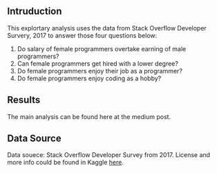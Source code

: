 ## Intruduction

This explortary analysis uses the data from Stack Overflow Developer Survery, 2017 to answer those four questions below:

1. Do salary of female programmers overtake earning of male programmers?
2. Can female programmers get hired with a lower degree?
3. Do female programmers enjoy their job as a programmer?
4. Do female programmers enjoy coding as a hobby?

## Results

The main analysis can be found here at the medium post.

## Data Source

Data souece: Stack Overflow Developer Survey from 2017. License and more info could be found in Kaggle [here](https://www.kaggle.com/stackoverflow/so-survey-2017/data).
